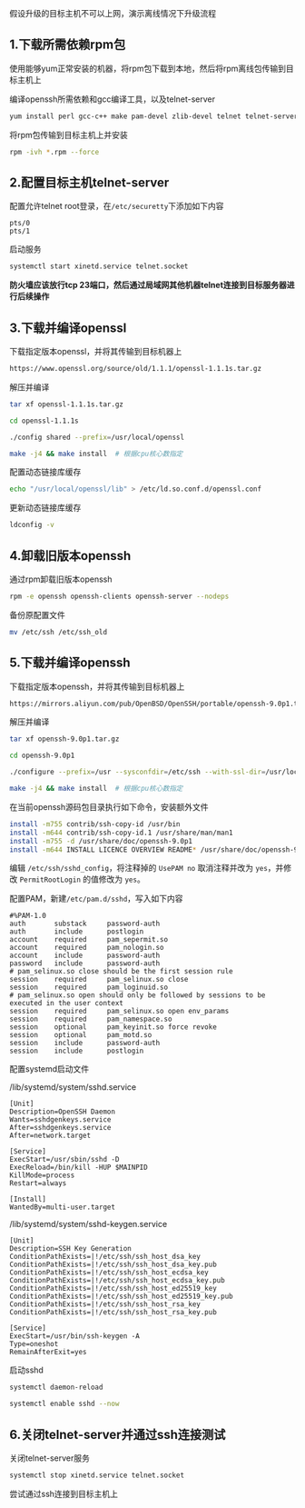 假设升级的目标主机不可以上网，演示离线情况下升级流程



## 1.下载所需依赖rpm包

使用能够yum正常安装的机器，将rpm包下载到本地，然后将rpm离线包传输到目标主机上

编译openssh所需依赖和gcc编译工具，以及telnet-server

```bash
yum install perl gcc-c++ make pam-devel zlib-devel telnet telnet-server xinetd --downloadonly --downloaddir=/root/upgrade_openssh
```



将rpm包传输到目标主机上并安装

```bash
rpm -ivh *.rpm --force
```

## 2.配置目标主机telnet-server

配置允许telnet root登录，在`/etc/securetty`下添加如下内容

```
pts/0
pts/1
```



启动服务

```bash
systemctl start xinetd.service telnet.socket
```

**防火墙应该放行tcp 23端口，然后通过局域网其他机器telnet连接到目标服务器进行后续操作**

## 3.下载并编译openssl

下载指定版本openssl，并将其传输到目标机器上

```bash
https://www.openssl.org/source/old/1.1.1/openssl-1.1.1s.tar.gz
```



 解压并编译

```bash
tar xf openssl-1.1.1s.tar.gz
```

```bash
cd openssl-1.1.1s
```

```bash
./config shared --prefix=/usr/local/openssl
```

```bash
make -j4 && make install  # 根据cpu核心数指定
```



配置动态链接库缓存

```bash
echo "/usr/local/openssl/lib" > /etc/ld.so.conf.d/openssl.conf
```



更新动态链接库缓存

```bash
ldconfig -v
```

## 4.卸载旧版本openssh

通过rpm卸载旧版本openssh

```bash
rpm -e openssh openssh-clients openssh-server --nodeps
```



备份原配置文件

```bash
mv /etc/ssh /etc/ssh_old
```

## 5.下载并编译openssh

下载指定版本openssh，并将其传输到目标机器上

```bash
https://mirrors.aliyun.com/pub/OpenBSD/OpenSSH/portable/openssh-9.0p1.tar.gz
```



解压并编译

```bash
tar xf openssh-9.0p1.tar.gz
```

```bash
cd openssh-9.0p1
```

```bash
./configure --prefix=/usr --sysconfdir=/etc/ssh --with-ssl-dir=/usr/local/openssl --with-pam --with-md5-passwords
```

```bash
make -j4 && make install  # 根据cpu核心数指定
```



在当前openssh源码包目录执行如下命令，安装额外文件

```bash
install -m755 contrib/ssh-copy-id /usr/bin
install -m644 contrib/ssh-copy-id.1 /usr/share/man/man1
install -m755 -d /usr/share/doc/openssh-9.0p1
install -m644 INSTALL LICENCE OVERVIEW README* /usr/share/doc/openssh-9.0p1
```



编辑 `/etc/ssh/sshd_config`，将注释掉的 `UsePAM no` 取消注释并改为 `yes`，并修改 `PermitRootLogin` 的值修改为 `yes`。



配置PAM，新建`/etc/pam.d/sshd`，写入如下内容

```
#%PAM-1.0
auth       substack     password-auth
auth       include      postlogin
account    required     pam_sepermit.so
account    required     pam_nologin.so
account    include      password-auth
password   include      password-auth
# pam_selinux.so close should be the first session rule
session    required     pam_selinux.so close
session    required     pam_loginuid.so
# pam_selinux.so open should only be followed by sessions to be executed in the user context
session    required     pam_selinux.so open env_params
session    required     pam_namespace.so
session    optional     pam_keyinit.so force revoke
session    optional     pam_motd.so
session    include      password-auth
session    include      postlogin
```



配置systemd启动文件

/lib/systemd/system/sshd.service

```
[Unit]
Description=OpenSSH Daemon
Wants=sshdgenkeys.service
After=sshdgenkeys.service
After=network.target

[Service]
ExecStart=/usr/sbin/sshd -D
ExecReload=/bin/kill -HUP $MAINPID
KillMode=process
Restart=always

[Install]
WantedBy=multi-user.target
```

/lib/systemd/system/sshd-keygen.service

```
[Unit]
Description=SSH Key Generation
ConditionPathExists=|!/etc/ssh/ssh_host_dsa_key
ConditionPathExists=|!/etc/ssh/ssh_host_dsa_key.pub
ConditionPathExists=|!/etc/ssh/ssh_host_ecdsa_key
ConditionPathExists=|!/etc/ssh/ssh_host_ecdsa_key.pub
ConditionPathExists=|!/etc/ssh/ssh_host_ed25519_key
ConditionPathExists=|!/etc/ssh/ssh_host_ed25519_key.pub
ConditionPathExists=|!/etc/ssh/ssh_host_rsa_key
ConditionPathExists=|!/etc/ssh/ssh_host_rsa_key.pub

[Service]
ExecStart=/usr/bin/ssh-keygen -A
Type=oneshot
RemainAfterExit=yes
```



启动sshd

```bash
systemctl daemon-reload
```

```bash
systemctl enable sshd --now
```



## 6.关闭telnet-server并通过ssh连接测试

关闭telnet-server服务

```bash
systemctl stop xinetd.service telnet.socket
```



尝试通过ssh连接到目标主机上

